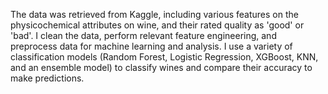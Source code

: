 The data was retrieved from Kaggle, including various features on the physicochemical attributes on wine, and their rated quality as 'good' or 'bad'.
I clean the data, perform relevant feature engineering, and preprocess data for machine learning and analysis.
I use a variety of classification models (Random Forest, Logistic Regression, XGBoost, KNN, and an ensemble model) to classify wines and compare their accuracy to make predictions.
